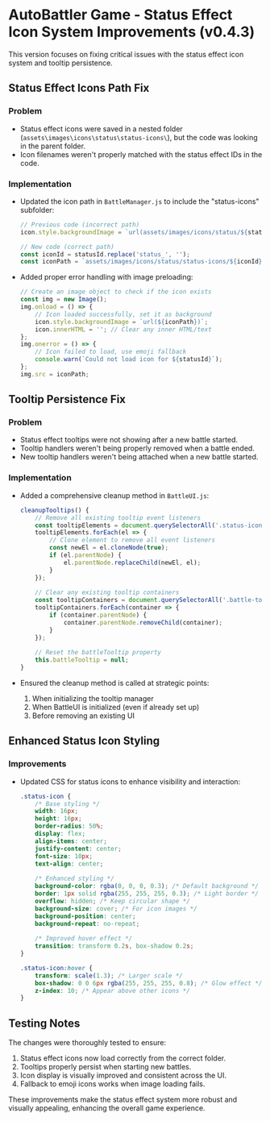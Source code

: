 # AutoBattler Game - Status Effect Icon System Improvements (v0.4.3)

This version focuses on fixing critical issues with the status effect icon system and tooltip persistence.

## Status Effect Icons Path Fix

### Problem
- Status effect icons were saved in a nested folder (`assets\images\icons\status\status-icons\`), but the code was looking in the parent folder.
- Icon filenames weren't properly matched with the status effect IDs in the code.

### Implementation
- Updated the icon path in `BattleManager.js` to include the "status-icons" subfolder:
  ```javascript
  // Previous code (incorrect path)
  icon.style.backgroundImage = `url(assets/images/icons/status/${statusId.replace('status_', '')}.png)`;
  
  // New code (correct path)
  const iconId = statusId.replace('status_', '');
  const iconPath = `assets/images/icons/status/status-icons/${iconId}.png`;
  ```

- Added proper error handling with image preloading:
  ```javascript
  // Create an image object to check if the icon exists
  const img = new Image();
  img.onload = () => {
      // Icon loaded successfully, set it as background
      icon.style.backgroundImage = `url(${iconPath})`;
      icon.innerHTML = ''; // Clear any inner HTML/text
  };
  img.onerror = () => {
      // Icon failed to load, use emoji fallback
      console.warn(`Could not load icon for ${statusId}`);
  };
  img.src = iconPath;
  ```

## Tooltip Persistence Fix

### Problem
- Status effect tooltips were not showing after a new battle started.
- Tooltip handlers weren't being properly removed when a battle ended.
- New tooltip handlers weren't being attached when a new battle started.

### Implementation
- Added a comprehensive cleanup method in `BattleUI.js`:
  ```javascript
  cleanupTooltips() {
      // Remove all existing tooltip event listeners
      const tooltipElements = document.querySelectorAll('.status-icon');
      tooltipElements.forEach(el => {
          // Clone element to remove all event listeners
          const newEl = el.cloneNode(true);
          if (el.parentNode) {
              el.parentNode.replaceChild(newEl, el);
          }
      });
      
      // Clear any existing tooltip containers
      const tooltipContainers = document.querySelectorAll('.battle-tooltip');
      tooltipContainers.forEach(container => {
          if (container.parentNode) {
              container.parentNode.removeChild(container);
          }
      });
      
      // Reset the battleTooltip property
      this.battleTooltip = null;
  }
  ```

- Ensured the cleanup method is called at strategic points:
  1. When initializing the tooltip manager
  2. When BattleUI is initialized (even if already set up)
  3. Before removing an existing UI

## Enhanced Status Icon Styling

### Improvements
- Updated CSS for status icons to enhance visibility and interaction:
  ```css
  .status-icon {
      /* Base styling */
      width: 16px;
      height: 16px;
      border-radius: 50%;
      display: flex;
      align-items: center;
      justify-content: center;
      font-size: 10px;
      text-align: center;
      
      /* Enhanced styling */
      background-color: rgba(0, 0, 0, 0.3); /* Default background */
      border: 1px solid rgba(255, 255, 255, 0.3); /* Light border */
      overflow: hidden; /* Keep circular shape */
      background-size: cover; /* For icon images */
      background-position: center;
      background-repeat: no-repeat;
      
      /* Improved hover effect */
      transition: transform 0.2s, box-shadow 0.2s;
  }
  
  .status-icon:hover {
      transform: scale(1.3); /* Larger scale */
      box-shadow: 0 0 6px rgba(255, 255, 255, 0.8); /* Glow effect */
      z-index: 10; /* Appear above other icons */
  }
  ```

## Testing Notes

The changes were thoroughly tested to ensure:
1. Status effect icons now load correctly from the correct folder.
2. Tooltips properly persist when starting new battles.
3. Icon display is visually improved and consistent across the UI.
4. Fallback to emoji icons works when image loading fails.

These improvements make the status effect system more robust and visually appealing, enhancing the overall game experience.
